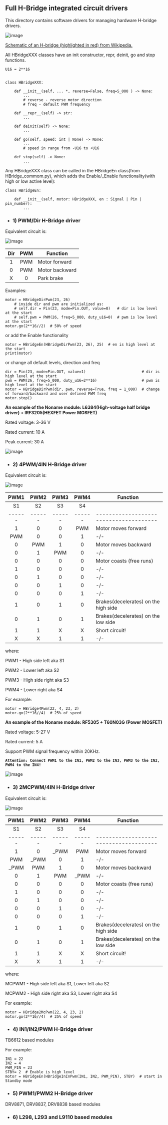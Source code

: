 ## Full H-Bridge integrated circuit drivers

This directory contains software drivers for managing hardware H-bridge drivers.

 ![image](https://upload.wikimedia.org/wikipedia/commons/thumb/d/d4/H_bridge.svg/310px-H_bridge.svg.png)

 [Schematic of an H-bridge (highlighted in red) from Wikipedia.](https://en.wikipedia.org/wiki/H-bridge)

All HBridgeXXX classes have an init constructor, repr, deinit, go and stop functions.

```
U16 = 2**16


class HBridgeXXX:

    def __init__(self, ... *, reverse=False, freq=5_000 ) -> None:
        ...
        # reverse - reverse motor direction
        # freq - default PWM frequency

    def __repr__(self) -> str:
        ...

    def deinit(self) -> None:
        ...

    def go(self, speed: int | None) -> None:
        ...
        # speed in range from -U16 to +U16

    def stop(self) -> None:
        ...
```

Any HBridgeXXX class can be called in the HBridgeEn class(from HBridge_commom.py),
which adds the Enable/_Enable functionality(with high or low active level):

```
class HBridgeEn:

    def __init__(self, motor: HBridgeXXX, en : Signal | Pin | pin_number):
        ...
```


* ### 1) PWM/Dir H-Bridge driver

Equivalent circuit is:

![image](https://github.com/IhorNehrutsa/micropython-lib/assets/70886343/5738d4cb-a12f-429e-995d-d503724a9849)

| Dir | PWM | Function       |
|:---:|:---:|----------------|
|  1  | PWM | Motor forward  |
|  0  | PWM | Motor backward |
|  X  |  0  | Park brake     |

Examples:
```
motor = HBridgeDirPwm(23, 26)
    # inside dir and pwm are initialized as:
    # self.dir = Pin(23, mode=Pin.OUT, value=0)   # dir is low level at the start
    # self.pwm = PWM(26, freq=5_000, duty_u16=0)  # pwm is low level at the start
motor.go(2**16//2)  # 50% of speed
```
or add the Enable functionality
```
motor = HBridgeEn(HBridgeDirPwm(23, 26), 25)  # en is high level at the start
print(motor)
```
or change all default levels, direction and freq
```
dir = Pin(23, mode=Pin.OUT, value=1)                         # dir is high level at the start
pwm = PWM(26, freq=5_000, duty_u16=2**16)                    # pwm is high level at the start
motor = HBridgeDirPwm(dir, pwm, reverse=True, freq = 1_000)  # change of forward/backward and user defined PWM freq
motor.stop()
```

**An example of the Noname module: L6384(High-voltage half bridge driver) + IRF3205(HEXFET Power MOSFET)**

Rated voltage: 3-36 V

Rated current: 10 A

Peak current: 30 A

![image](https://github.com/IhorNehrutsa/micropython-lib/assets/70886343/eff2c908-921c-463d-ae92-af45e31d21cb)



* ### 2) 4PWM/4IN H-Bridge driver

Equivalent circuit is:

![image](https://github.com/IhorNehrutsa/micropython-lib/assets/70886343/9ca5246a-f488-4db5-b8e8-b85068f07597)

| PWM1 | PWM2 | PWM3 | PWM4 | Function                             |
|:----:|:----:|:----:|:----:|--------------------------------------|
|  S1  |  S2  |  S3  |  S4  |                                      |
|------|------|------|------|--------------------------------------|
|   1  |   0  |   0  |  PWM | Motor moves forward                  |
|  PWM |   0  |   0  |   1  | -/-                                  |
|   0  |  PWM |   1  |   0  | Motor moves backward                 |
|   0  |   1  |  PWM |   0  | -/-                                  |
|   0  |   0  |   0  |   0  | Motor coasts (free runs)             |
|   1  |   0  |   0  |   0  | -/-                                  |
|   0  |   1  |   0  |   0  | -/-                                  |
|   0  |   0  |   1  |   0  | -/-                                  |
|   0  |   0  |   0  |   1  | -/-                                  |
|   1  |   0  |   1  |   0  | Brakes(decelerates) on the high side |
|   0  |   1  |   0  |   1  | Brakes(decelerates) on the low side  |
|   1  |   1  |   X  |   X  | Short circuit!                       |
|   X  |   X  |   1  |   1  | -/-                                  |

where:

PWM1 - High side left aka S1

PWM2 - Lower left aka S2

PWM3 - High side right aka S3

PWM4 - Lower right aka S4

For example:
```
motor = HBridge4Pwm(22, 4, 23, 2)
motor.go(2**16//4)  # 25% of speed
```

**An example of the Noname module: RF5305 + T60N03G (Power MOSFET)**

Rated voltage: 5-27 V

Rated current: 5 A

Support PWM signal frequency within 20KHz.

**`Attention: Connect PWM1 to the IN1, PWM2 to the IN3, PWM3 to the IN2, PWM4 to the IN4!`**

![image](https://github.com/IhorNehrutsa/micropython-lib/assets/70886343/277a5ec9-4266-4c6d-8855-8174c7261a22)

* ### 3) 2MCPWM/4IN H-Bridge driver

Equivalent circuit is:

![image](https://github.com/IhorNehrutsa/micropython-lib/assets/70886343/e441928b-fe24-4727-8385-5fb115b5de15)


| PWM1 | PWM2 | PWM3 | PWM4 | Function                             |
|:----:|:----:|:----:|:----:|--------------------------------------|
|  S1  |  S2  |  S3  |  S4  |                                      |
|------|------|------|------|--------------------------------------|
|   1  |   0  | _PWM |  PWM | Motor moves forward                  |
|  PWM | _PWM |   0  |   1  | -/-                                  |
| _PWM |  PWM |   1  |   0  | Motor moves backward                 |
|   0  |   1  |  PWM | _PWM | -/-                                  |
|   0  |   0  |   0  |   0  | Motor coasts (free runs)             |
|   1  |   0  |   0  |   0  | -/-                                  |
|   0  |   1  |   0  |   0  | -/-                                  |
|   0  |   0  |   1  |   0  | -/-                                  |
|   0  |   0  |   0  |   1  | -/-                                  |
|   1  |   0  |   1  |   0  | Brakes(decelerates) on the high side |
|   0  |   1  |   0  |   1  | Brakes(decelerates) on the low side  |
|   1  |   1  |   X  |   X  | Short circuit!                       |
|   X  |   X  |   1  |   1  | -/-                                  |

where:

MCPWM1 - High side left aka S1, Lower left aka S2

MCPWM2 - High side right aka S3, Lower right aka S4

For example:
```
motor = HBridge2McPwm(22, 4, 23, 2)
motor.go(2**16//4)  # 25% of speed
```

* ### 4) IN1/IN2/PWM H-Bridge driver

TB6612 based modules

For example:
```
IN1 = 22
IN2 = 4
PWM_PIN = 23
STBY= 2  # Enable is high level
motor = HBridgeEn(HBridgeInInPwm(IN1, IN2, PWM_PIN), STBY)  # start in Standby mode
```

* ### 5) PWM1/PWM2 H-Bridge driver
DRV8871, DRV8837, DRV8838 based modules


* ### 6) L298, L293 and L9110 based modules

